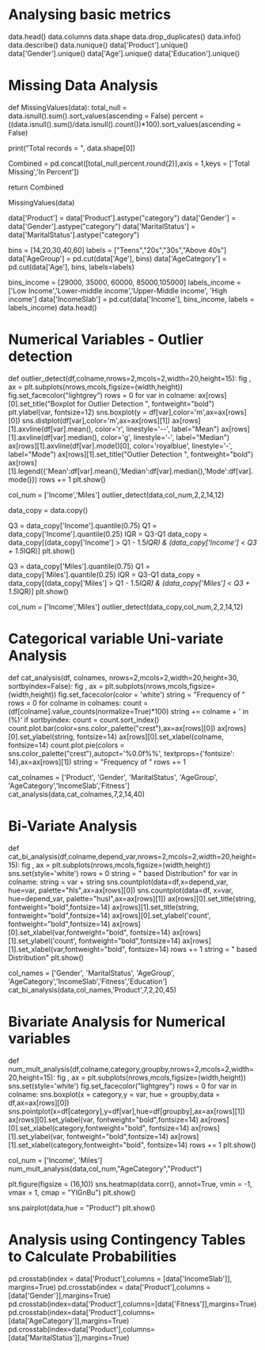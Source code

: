 # Analysing basic metrics

data.head()
data.columns
data.shape
data.drop_duplicates()
data.info()
data.describe()
data.nunique()
data['Product'].unique()
data['Gender'].unique()
data['Age'].unique()
data['Education'].unique()

# Missing Data Analysis

def MissingValues(data):
  total_null = data.isnull().sum().sort_values(ascending = False)
  percent = ((data.isnull().sum()/data.isnull().count())*100).sort_values(ascending = False)

  print("Total records = ", data.shape[0])

  Combined = pd.concat([total_null,percent.round(2)],axis = 1,keys = ['Total Missing','In Percent'])

  return Combined

MissingValues(data)

data['Product'] = data['Product'].astype("category")
data['Gender'] = data['Gender'].astype("category")
data['MaritalStatus'] = data['MaritalStatus'].astype("category")

bins = [14,20,30,40,60]
labels = ["Teens","20s","30s","Above 40s"]
data['AgeGroup'] = pd.cut(data['Age'], bins)
data['AgeCategory'] = pd.cut(data['Age'], bins, labels=labels)

bins_income = [29000, 35000, 60000, 85000,105000]
labels_income = ['Low Income','Lower-middle income','Upper-Middle income', 'High income']
data['IncomeSlab'] = pd.cut(data['Income'], bins_income, labels = labels_income)
data.head()

# Numerical Variables - Outlier detection

def outlier_detect(df,colname,nrows=2,mcols=2,width=20,height=15):
    fig , ax = plt.subplots(nrows,mcols,figsize=(width,height))
    fig.set_facecolor("lightgrey")
    rows = 0
    for var in colname:
        ax[rows][0].set_title("Boxplot for Outlier Detection ", fontweight="bold")
        plt.ylabel(var, fontsize=12)
        sns.boxplot(y = df[var],color='m',ax=ax[rows][0])
        sns.distplot(df[var],color='m',ax=ax[rows][1])
        ax[rows][1].axvline(df[var].mean(), color='r', linestyle='--', label="Mean")
        ax[rows][1].axvline(df[var].median(), color='g', linestyle='-', label="Median")
        ax[rows][1].axvline(df[var].mode()[0], color='royalblue', linestyle='-', label="Mode")
        ax[rows][1].set_title("Outlier Detection ", fontweight="bold")
        ax[rows][1].legend({'Mean':df[var].mean(),'Median':df[var].median(),'Mode':df[var].mode()})
        rows += 1
    plt.show()


col_num = ['Income','Miles']
outlier_detect(data,col_num,2,2,14,12)

data_copy = data.copy()

Q3 = data_copy['Income'].quantile(0.75)
Q1 = data_copy['Income'].quantile(0.25)
IQR = Q3-Q1
data_copy = data_copy[(data_copy['Income'] > Q1 - 1.5*IQR) & (data_copy['Income'] < Q3 + 1.5*IQR)]
plt.show()

Q3 = data_copy['Miles'].quantile(0.75)
Q1 = data_copy['Miles'].quantile(0.25)
IQR = Q3-Q1
data_copy = data_copy[(data_copy['Miles'] > Q1 - 1.5*IQR) & (data_copy['Miles'] < Q3 + 1.5*IQR)]
plt.show()

col_num = ['Income','Miles']
outlier_detect(data_copy,col_num,2,2,14,12)

# Categorical variable Uni-variate Analysis

def cat_analysis(df, colnames, nrows=2,mcols=2,width=20,height=30, sortbyindex=False):
    fig , ax = plt.subplots(nrows,mcols,figsize=(width,height))
    fig.set_facecolor(color = 'white')
    string = "Frequency of "
    rows = 0
    for colname in colnames:
        count = (df[colname].value_counts(normalize=True)*100)
        string += colname + ' in (%)'
        if sortbyindex:
                count = count.sort_index()
        count.plot.bar(color=sns.color_palette("crest"),ax=ax[rows][0])
        ax[rows][0].set_ylabel(string, fontsize=14)
        ax[rows][0].set_xlabel(colname, fontsize=14)
        count.plot.pie(colors = sns.color_palette("crest"),autopct='%0.0f%%',
                       textprops={'fontsize': 14},ax=ax[rows][1])
        string = "Frequency of "
        rows += 1

cat_colnames = ['Product', 'Gender', 'MaritalStatus', 'AgeGroup', 'AgeCategory','IncomeSlab','Fitness']
cat_analysis(data,cat_colnames,7,2,14,40)

# Bi-Variate Analysis

def cat_bi_analysis(df,colname,depend_var,nrows=2,mcols=2,width=20,height=15):
    fig , ax = plt.subplots(nrows,mcols,figsize=(width,height))
    sns.set(style='white')
    rows = 0
    string = " based Distribution"
    for var in colname:
        string = var + string
        sns.countplot(data=df,x=depend_var, hue=var, palette="hls",ax=ax[rows][0])
        sns.countplot(data=df, x=var, hue=depend_var, palette="husl",ax=ax[rows][1])
        ax[rows][0].set_title(string, fontweight="bold",fontsize=14)
        ax[rows][1].set_title(string, fontweight="bold",fontsize=14)
        ax[rows][0].set_ylabel('count', fontweight="bold",fontsize=14)
        ax[rows][0].set_xlabel(var,fontweight="bold", fontsize=14)
        ax[rows][1].set_ylabel('count', fontweight="bold",fontsize=14)
        ax[rows][1].set_xlabel(var,fontweight="bold", fontsize=14)
        rows += 1
        string = " based Distribution"
    plt.show()

col_names = ['Gender', 'MaritalStatus', 'AgeGroup', 'AgeCategory','IncomeSlab','Fitness','Education']
cat_bi_analysis(data,col_names,'Product',7,2,20,45)

# Bivariate Analysis for Numerical variables

def num_mult_analysis(df,colname,category,groupby,nrows=2,mcols=2,width=20,height=15):
    fig , ax = plt.subplots(nrows,mcols,figsize=(width,height))
    sns.set(style='white')
    fig.set_facecolor("lightgrey")
    rows = 0
    for var in colname:
        sns.boxplot(x = category,y = var, hue = groupby,data = df,ax=ax[rows][0])
        sns.pointplot(x=df[category],y=df[var],hue=df[groupby],ax=ax[rows][1])
        ax[rows][0].set_ylabel(var, fontweight="bold",fontsize=14)
        ax[rows][0].set_xlabel(category,fontweight="bold", fontsize=14)
        ax[rows][1].set_ylabel(var, fontweight="bold",fontsize=14)
        ax[rows][1].set_xlabel(category,fontweight="bold", fontsize=14)
        rows += 1
    plt.show()

col_num = ['Income', 'Miles']
num_mult_analysis(data,col_num,"AgeCategory","Product")

plt.figure(figsize = (16,10))
sns.heatmap(data.corr(), annot=True, vmin = -1, vmax = 1, cmap = "YlGnBu")
plt.show()

sns.pairplot(data,hue = "Product")
plt.show()

# Analysis using Contingency Tables to Calculate Probabilities

pd.crosstab(index = data['Product'],columns = [data['IncomeSlab']], margins=True)
pd.crosstab(index = data['Product'],columns = [data['Gender']],margins=True)
pd.crosstab(index=data['Product'],columns=[data['Fitness']],margins=True)
pd.crosstab(index=data['Product'],columns=[data['AgeCategory']],margins=True)
pd.crosstab(index=data['Product'],columns=[data['MaritalStatus']],margins=True)
